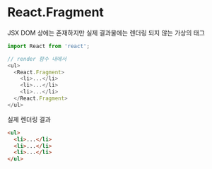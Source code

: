 # React.Fragment

JSX DOM 상에는 존재하지만 실제 결과물에는 렌더링 되지 않는 가상의 태그

```js
import React from 'react';

// render 함수 내에서
<ul>
  <React.Fragment>
    <li>...</li>
    <li>...</li>
    <li>...</li>
  </React.Fragment>
</ul>
```

실제 렌더링 결과

```html
<ul>
  <li>...</li>
  <li>...</li>
  <li>...</li>
</ul>
```
